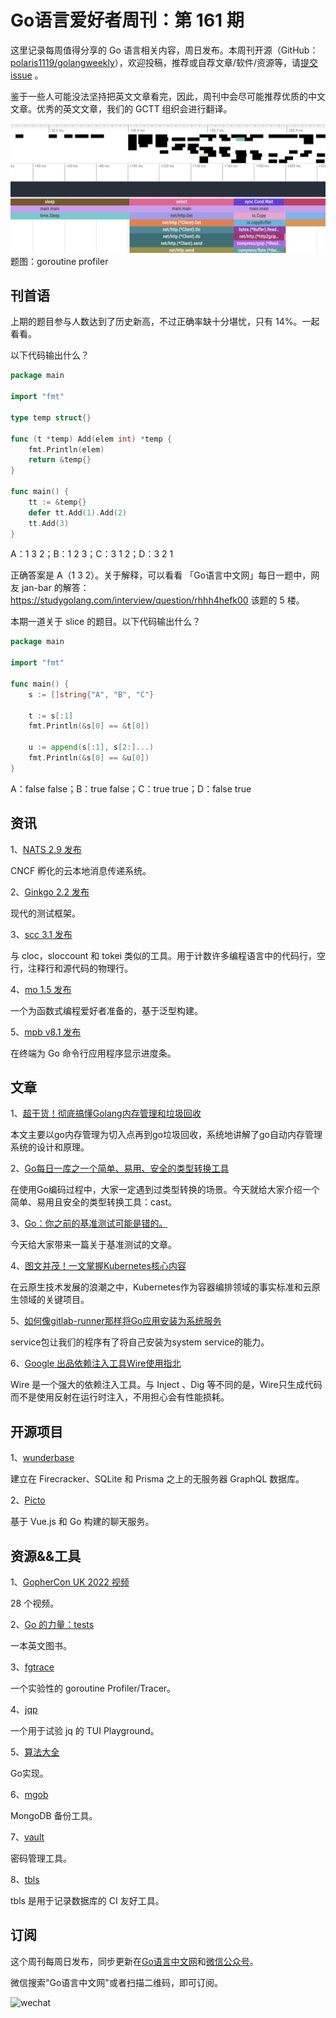 # Go语言爱好者周刊：第 161 期

这里记录每周值得分享的 Go 语言相关内容，周日发布。本周刊开源（GitHub：[polaris1119/golangweekly](https://github.com/polaris1119/golangweekly)），欢迎投稿，推荐或自荐文章/软件/资源等，请[提交 issue](https://github.com/polaris1119/golangweekly/issues) 。

鉴于一些人可能没法坚持把英文文章看完，因此，周刊中会尽可能推荐优质的中文文章。优秀的英文文章，我们的 GCTT 组织会进行翻译。

![](imgs/issue161/cover.jpeg)
题图：goroutine profiler

## 刊首语

上期的题目参与人数达到了历史新高，不过正确率缺十分堪忧，只有 14%。一起看看。

以下代码输出什么？

```go
package main

import "fmt"

type temp struct{}

func (t *temp) Add(elem int) *temp {
	fmt.Println(elem)
	return &temp{}
}

func main() {
	tt := &temp{}
	defer tt.Add(1).Add(2)
	tt.Add(3)
}
```

A：1 3 2；B：1 2 3；C：3 1 2；D：3 2 1

正确答案是 A（1 3 2）。关于解释，可以看看 「Go语言中文网」每日一题中，网友 jan-bar 的解答：<https://studygolang.com/interview/question/rhhh4hefk00> 该题的 5 楼。

本期一道关于 slice 的题目。以下代码输出什么？

```go
package main

import "fmt"

func main() {
	s := []string{"A", "B", "C"}

	t := s[:1]
	fmt.Println(&s[0] == &t[0])

	u := append(s[:1], s[2:]...)
	fmt.Println(&s[0] == &u[0])
}
```

A：false false；B：true false；C：true true；D：false true

## 资讯

1、[NATS 2.9 发布](https://nats.io/blog/nats-server-29-release/)

CNCF 孵化的云本地消息传递系统。

2、[Ginkgo 2.2 发布](https://github.com/onsi/ginkgo)

现代的测试框架。

3、[scc 3.1 发布](https://github.com/boyter/scc)

与 cloc，sloccount 和 tokei 类似的工具。用于计数许多编程语言中的代码行，空行，注释行和源代码的物理行。

4、[mo 1.5 发布](https://github.com/samber/mo)

一个为函数式编程爱好者准备的，基于泛型构建。

5、[mpb v8.1 发布](https://github.com/vbauerster/mpb)

在终端为 Go 命令行应用程序显示进度条。

## 文章

1、[超干货！彻底搞懂Golang内存管理和垃圾回收](https://mp.weixin.qq.com/s/niLk_n9Yp-iyl_RIie3Umw)

本文主要以go内存管理为切入点再到go垃圾回收，系统地讲解了go自动内存管理系统的设计和原理。

2、[Go每日一库之一个简单、易用、安全的类型转换工具](https://mp.weixin.qq.com/s/Sv2r64v66_hELLrzpQPszg)

在使用Go编码过程中，大家一定遇到过类型转换的场景。今天就给大家介绍一个简单、易用且安全的类型转换工具：cast。

3、[Go：你之前的基准测试可能是错的。](https://mp.weixin.qq.com/s/Sw5FPIszmYqeuukzkoF9Wg)

今天给大家带来一篇关于基准测试的文章。

4、[图文并茂！一文掌握Kubernetes核心内容](https://mp.weixin.qq.com/s/wh1Q4XUB1TEbejTP6YRE8w)

在云原生技术发展的浪潮之中，Kubernetes作为容器编排领域的事实标准和云原生领域的关键项目。

5、[如何像gitlab-runner那样将Go应用安装为系统服务](https://mp.weixin.qq.com/s/ayuh5xot8GpwbpIzyHuEcg)

service包让我们的程序有了将自己安装为system service的能力。

6、[Google 出品依赖注入工具Wire使用指北](https://mp.weixin.qq.com/s/yHB9BzEGIki1fyjYojdpYQ)

Wire 是一个强大的依赖注入工具。与 Inject 、Dig 等不同的是，Wire只生成代码而不是使用反射在运行时注入，不用担心会有性能损耗。

## 开源项目

1、[wunderbase](https://github.com/wundergraph/wunderbase)

建立在 Firecracker、SQLite 和 Prisma 之上的无服务器 GraphQL 数据库。

2、[Picto](https://github.com/onfe/Picto)

基于 Vue.js 和 Go 构建的聊天服务。

## 资源&&工具

1、[GopherCon UK 2022 视频](https://www.youtube.com/playlist?list=PLDWZ5uzn69exbERujDiGxOadne_nkibSo)

28 个视频。

2、[Go 的力量：tests](https://bitfieldconsulting.com/books/tests)

一本英文图书。

3、[fgtrace](https://github.com/felixge/fgtrace)

一个实验性的 goroutine Profiler/Tracer。

4、[jqp](https://github.com/noahgorstein/jqp)

一个用于试验 jq 的 TUI Playground。

5、[算法大全](https://the-algorithms.com/language/go)

Go实现。

6、[mgob](https://github.com/stefanprodan/mgob)

MongoDB 备份工具。

7、[vault](https://github.com/hashicorp/vault)

密码管理工具。

8、[tbls](https://github.com/k1LoW/tbls)

tbls 是用于记录数据库的 CI 友好工具。

## 订阅

这个周刊每周日发布，同步更新在[Go语言中文网](https://studygolang.com/go/weekly)和[微信公众号](https://weixin.sogou.com/weixin?query=Go%E8%AF%AD%E8%A8%80%E4%B8%AD%E6%96%87%E7%BD%91)。

微信搜索"Go语言中文网"或者扫描二维码，即可订阅。

![wechat](imgs/wechat.png)